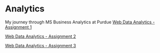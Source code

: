 # Analytics
My journey through MS Business Analytics at Purdue
[Web Data Analytics - Assignment 1](https://github.com/sdhar10/Analytics/blob/main/dhar_sheen_hw1.ipynb)

[Web Data Analytics - Assignment 2](https://github.com/sdhar10/Analytics/blob/main/dhar_sheen_hw2.ipynb)

[Web Data Analytics - Assignment 3](https://github.com/sdhar10/Analytics/blob/main/dhar_sheen_hw3.ipynb)
